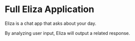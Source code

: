 # Full Eliza Application

Eliza is a chat app that asks about your day.

By analyzing user input, Eliza will output a related response.
